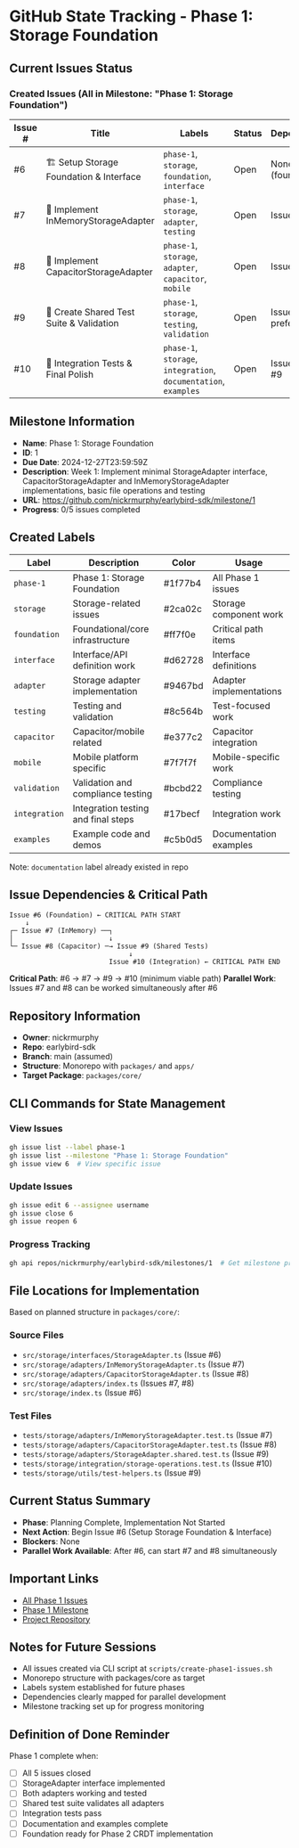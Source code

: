 # GitHub State Tracking - Phase 1: Storage Foundation

## Current Issues Status

### Created Issues (All in Milestone: "Phase 1: Storage Foundation")

| Issue # | Title | Labels | Status | Dependencies | Assignee |
|---------|-------|---------|--------|-------------|----------|
| #6 | 🏗️ Setup Storage Foundation & Interface | `phase-1`, `storage`, `foundation`, `interface` | Open | None (foundational) | - |
| #7 | 💾 Implement InMemoryStorageAdapter | `phase-1`, `storage`, `adapter`, `testing` | Open | Issue #6 | - |
| #8 | 📱 Implement CapacitorStorageAdapter | `phase-1`, `storage`, `adapter`, `capacitor`, `mobile` | Open | Issue #6 | - |
| #9 | 🧪 Create Shared Test Suite & Validation | `phase-1`, `storage`, `testing`, `validation` | Open | Issue #7, preferably #8 | - |
| #10 | 🔗 Integration Tests & Final Polish | `phase-1`, `storage`, `integration`, `documentation`, `examples` | Open | Issues #7, #8, #9 | - |

## Milestone Information

- **Name**: Phase 1: Storage Foundation
- **ID**: 1
- **Due Date**: 2024-12-27T23:59:59Z
- **Description**: Week 1: Implement minimal StorageAdapter interface, CapacitorStorageAdapter and InMemoryStorageAdapter implementations, basic file operations and testing
- **URL**: https://github.com/nickrmurphy/earlybird-sdk/milestone/1
- **Progress**: 0/5 issues completed

## Created Labels

| Label | Description | Color | Usage |
|-------|-------------|-------|--------|
| `phase-1` | Phase 1: Storage Foundation | #1f77b4 | All Phase 1 issues |
| `storage` | Storage-related issues | #2ca02c | Storage component work |
| `foundation` | Foundational/core infrastructure | #ff7f0e | Critical path items |
| `interface` | Interface/API definition work | #d62728 | Interface definitions |
| `adapter` | Storage adapter implementation | #9467bd | Adapter implementations |
| `testing` | Testing and validation | #8c564b | Test-focused work |
| `capacitor` | Capacitor/mobile related | #e377c2 | Capacitor integration |
| `mobile` | Mobile platform specific | #7f7f7f | Mobile-specific work |
| `validation` | Validation and compliance testing | #bcbd22 | Compliance testing |
| `integration` | Integration testing and final steps | #17becf | Integration work |
| `examples` | Example code and demos | #c5b0d5 | Documentation examples |

Note: `documentation` label already existed in repo

## Issue Dependencies & Critical Path

```
Issue #6 (Foundation) ← CRITICAL PATH START
    ↓
┌─ Issue #7 (InMemory) ──┐
│                        ↓
└─ Issue #8 (Capacitor) ─→ Issue #9 (Shared Tests)
                              ↓
                         Issue #10 (Integration) ← CRITICAL PATH END
```

**Critical Path**: #6 → #7 → #9 → #10 (minimum viable path)
**Parallel Work**: Issues #7 and #8 can be worked simultaneously after #6

## Repository Information

- **Owner**: nickrmurphy
- **Repo**: earlybird-sdk
- **Branch**: main (assumed)
- **Structure**: Monorepo with `packages/` and `apps/`
- **Target Package**: `packages/core/`

## CLI Commands for State Management

### View Issues
```bash
gh issue list --label phase-1
gh issue list --milestone "Phase 1: Storage Foundation"
gh issue view 6  # View specific issue
```

### Update Issues
```bash
gh issue edit 6 --assignee username
gh issue close 6
gh issue reopen 6
```

### Progress Tracking
```bash
gh api repos/nickrmurphy/earlybird-sdk/milestones/1  # Get milestone progress
```

## File Locations for Implementation

Based on planned structure in `packages/core/`:

### Source Files
- `src/storage/interfaces/StorageAdapter.ts` (Issue #6)
- `src/storage/adapters/InMemoryStorageAdapter.ts` (Issue #7)
- `src/storage/adapters/CapacitorStorageAdapter.ts` (Issue #8)
- `src/storage/adapters/index.ts` (Issues #7, #8)
- `src/storage/index.ts` (Issue #6)

### Test Files
- `tests/storage/adapters/InMemoryStorageAdapter.test.ts` (Issue #7)
- `tests/storage/adapters/CapacitorStorageAdapter.test.ts` (Issue #8)
- `tests/storage/adapters/StorageAdapter.shared.test.ts` (Issue #9)
- `tests/storage/integration/storage-operations.test.ts` (Issue #10)
- `tests/storage/utils/test-helpers.ts` (Issue #9)

## Current Status Summary

- **Phase**: Planning Complete, Implementation Not Started
- **Next Action**: Begin Issue #6 (Setup Storage Foundation & Interface)
- **Blockers**: None
- **Parallel Work Available**: After #6, can start #7 and #8 simultaneously

## Important Links

- [All Phase 1 Issues](https://github.com/nickrmurphy/earlybird-sdk/issues?q=is%3Aopen+is%3Aissue+label%3Aphase-1)
- [Phase 1 Milestone](https://github.com/nickrmurphy/earlybird-sdk/milestone/1)
- [Project Repository](https://github.com/nickrmurphy/earlybird-sdk)

## Notes for Future Sessions

- All issues created via CLI script at `scripts/create-phase1-issues.sh`
- Monorepo structure with packages/core as target
- Labels system established for future phases
- Dependencies clearly mapped for parallel development
- Milestone tracking set up for progress monitoring

## Definition of Done Reminder

Phase 1 complete when:
- [ ] All 5 issues closed
- [ ] StorageAdapter interface implemented
- [ ] Both adapters working and tested
- [ ] Shared test suite validates all adapters
- [ ] Integration tests pass
- [ ] Documentation and examples complete
- [ ] Foundation ready for Phase 2 CRDT implementation